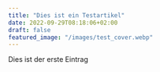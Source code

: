 ```yaml
---
title: "Dies ist ein Testartikel"
date: 2022-09-29T08:18:06+02:00
draft: false
featured_image: "/images/test_cover.webp"
---
```


Dies ist der erste Eintrag
